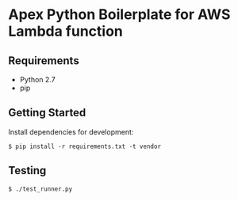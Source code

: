 Apex Python Boilerplate for AWS Lambda function
================================================================================


Requirements
--------------------------------------------------------------------------------

- Python 2.7
- pip


Getting Started
--------------------------------------------------------------------------------

Install dependencies for development:

```
$ pip install -r requirements.txt -t vendor
```


Testing
--------------------------------------------------------------------------------

```
$ ./test_runner.py
```

